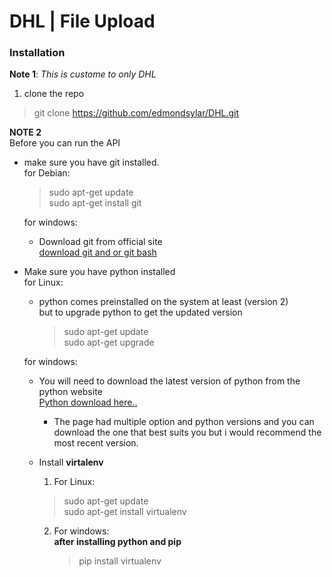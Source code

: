 # DHL | File Upload

### Installation
**Note 1**: *This is custome to only DHL*
1. clone the repo
> git clone https://github.com/edmondsylar/DHL.git

**NOTE 2**  
Before you can run the API  
* make sure you have git installed.  
  for Debian:  
  > sudo apt-get update  
  > sudo apt-get install git  

  for windows:  
  * Download git from official site  
  [download git and or git bash](https://git-scm.com/download/win)  

* Make sure you have python installed  
  for Linux:  
  * python comes preinstalled on the system at least (version 2)  
    but to upgrade python to get the updated version  
    > sudo apt-get update  
    >sudo apt-get upgrade  

  for windows:  
    * You will need to download the latest version of python from the python website  
      [Python download here.. ](https://www.python.org/downloads/)  
      * The page had multiple option and python versions and you can download the one that  best suits you but i would recommend the most recent version.  

  * Install __virtalenv__  
    1. For Linux:  
      > sudo apt-get update  
      > sudo apt-get install virtualenv  

    2. For windows:  
      __after installing python and pip__  
        > pip install virtualenv
